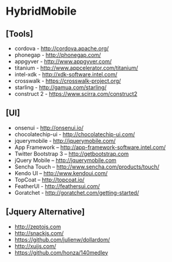 
# HybridMobile

## [Tools]
* cordova - http://cordova.apache.org/
* phonegap - http://phonegap.com/
* appgyver - http://www.appgyver.com/
* titanium - http://www.appcelerator.com/titanium/
* intel-xdk - http://xdk-software.intel.com/
* crosswalk - https://crosswalk-project.org/
* starling - http://gamua.com/starling/
* construct 2 - https://www.scirra.com/construct2


## [UI]
* onsenui - http://onsenui.io/ 
* chocolatechip-ui - http://chocolatechip-ui.com/ 
* jquerymobile - http://jquerymobile.com/ 
* App Framework – http://app-framework-software.intel.com/ 
* Twitter Bootstrap 3 – http://getbootstrap.com
* jQuery Mobile – http://jquerymobile.com
* Sencha Touch – http://www.sencha.com/products/touch/
* Kendo UI – http://www.kendoui.com/
* TopCoat – http://topcoat.io/
* FeatherUI - http://feathersui.com/
* Goratchet - http://goratchet.com/getting-started/

## [Jquery Alternative]
* http://zeptojs.com
* http://snackjs.com/
* https://github.com/julienw/dollardom/
* http://xuijs.com/
* https://github.com/honza/140medley

